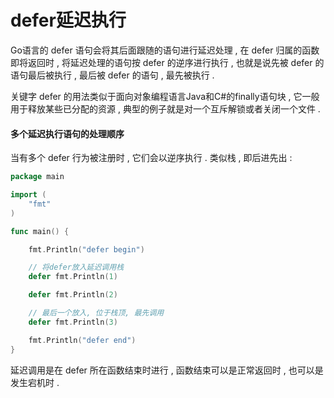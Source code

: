 # defer延迟执行

Go语言的 defer 语句会将其后面跟随的语句进行延迟处理 , 在 defer 归属的函数即将返回时 , 将延迟处理的语句按 defer 的逆序进行执行 , 也就是说先被 defer 的语句最后被执行 , 最后被 defer 的语句 , 最先被执行 .

关键字 defer 的用法类似于面向对象编程语言Java和C\#的finally语句块 , 它一般用于释放某些已分配的资源 , 典型的例子就是对一个互斥解锁或者关闭一个文件 .

#### 多个延迟执行语句的处理顺序

当有多个 defer 行为被注册时 , 它们会以逆序执行 . 类似栈 , 即后进先出 :

```go
package main

import (
    "fmt"
)

func main() {

    fmt.Println("defer begin")

    // 将defer放入延迟调用栈
    defer fmt.Println(1)

    defer fmt.Println(2)

    // 最后一个放入, 位于栈顶, 最先调用
    defer fmt.Println(3)

    fmt.Println("defer end")
}
```

延迟调用是在 defer 所在函数结束时进行 , 函数结束可以是正常返回时 , 也可以是发生宕机时 . 

